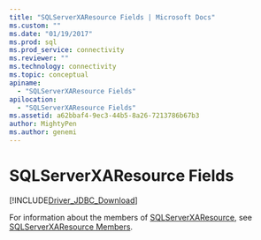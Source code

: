 ```yaml
---
title: "SQLServerXAResource Fields | Microsoft Docs"
ms.custom: ""
ms.date: "01/19/2017"
ms.prod: sql
ms.prod_service: connectivity
ms.reviewer: ""
ms.technology: connectivity
ms.topic: conceptual
apiname: 
  - "SQLServerXAResource Fields"
apilocation: 
  - "SQLServerXAResource Fields"
ms.assetid: a62bbaf4-9ec3-44b5-8a26-7213786b67b3
author: MightyPen
ms.author: genemi
---
```

# SQLServerXAResource Fields
[!INCLUDE[Driver_JDBC_Download](../../../includes/driver_jdbc_download.md)]

  For information about the members of [SQLServerXAResource](../../../connect/jdbc/reference/sqlserverxaresource-class.md), see [SQLServerXAResource Members](../../../connect/jdbc/reference/sqlserverxaresource-members.md).  
  
  
